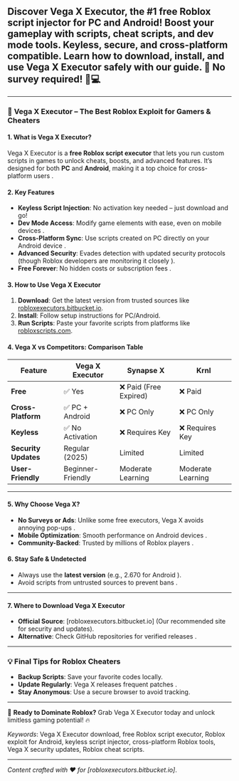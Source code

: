 ## Discover Vega X Executor, the #1 free Roblox script injector for PC and Android! Boost your gameplay with scripts, cheat scripts, and dev mode tools. Keyless, secure, and cross-platform compatible. Learn how to download, install, and use Vega X Executor safely with our guide. 🌟 No survey required! 📲💻

---

### 📝 **Vega X Executor – The Best Roblox Exploit for Gamers & Cheaters**  

#### **1. What is Vega X Executor?**  
Vega X Executor is a **free Roblox script executor** that lets you run custom scripts in games to unlock cheats, boosts, and advanced features. It’s designed for both **PC** and **Android**, making it a top choice for cross-platform users .  

#### **2. Key Features**  
- **Keyless Script Injection**: No activation key needed – just download and go!   
- **Dev Mode Access**: Modify game elements with ease, even on mobile devices .  
- **Cross-Platform Sync**: Use scripts created on PC directly on your Android device .  
- **Advanced Security**: Evades detection with updated security protocols (though Roblox developers are monitoring it closely ).  
- **Free Forever**: No hidden costs or subscription fees .  

#### **3. How to Use Vega X Executor**  
1. **Download**: Get the latest version from trusted sources like [robloxexecutors.bitbucket.io]().  
2. **Install**: Follow setup instructions for PC/Android.  
3. **Run Scripts**: Paste your favorite scripts from platforms like [robloxscripts.com]().  

#### **4. Vega X vs Competitors: Comparison Table**  
| **Feature**          | **Vega X Executor** | **Synapse X**       | **Krnl**              |  
|-----------------------|---------------------|---------------------|-----------------------|  
| **Free**              | ✅ Yes              | ❌ Paid (Free Expired)| ❌ Paid               |  
| **Cross-Platform**    | ✅ PC + Android     | ❌ PC Only           | ❌ PC Only             |  
| **Keyless**           | ✅ No Activation     | ❌ Requires Key      | ❌ Requires Key        |  
| **Security Updates**  | Regular (2025)     | Limited             | Limited               |  
| **User-Friendly**     | Beginner-Friendly  | Moderate Learning   | Moderate Learning     |  

---

#### **5. Why Choose Vega X?**  
- **No Surveys or Ads**: Unlike some free executors, Vega X avoids annoying pop-ups .  
- **Mobile Optimization**: Smooth performance on Android devices .  
- **Community-Backed**: Trusted by millions of Roblox players .  

#### **6. Stay Safe & Undetected**  
- Always use the **latest version** (e.g., 2.670 for Android ).  
- Avoid scripts from untrusted sources to prevent bans .  

---

#### **7. Where to Download Vega X Executor**  
- **Official Source**: [robloxexecutors.bitbucket.io] (Our recommended site for security and updates).  
- **Alternative**: Check GitHub repositories for verified releases .  

---

### 💡 **Final Tips for Roblox Cheaters**  
- **Backup Scripts**: Save your favorite codes locally.  
- **Update Regularly**: Vega X releases frequent patches .  
- **Stay Anonymous**: Use a secure browser to avoid tracking.  

---

🚀 **Ready to Dominate Roblox?** Grab Vega X Executor today and unlock limitless gaming potential! 🔥  

*Keywords*: Vega X Executor download, free Roblox script executor, Roblox exploit for Android, keyless script injector, cross-platform Roblox tools, Vega X security updates, Roblox cheat scripts.  

---  
*Content crafted with ❤️ for [robloxexecutors.bitbucket.io]*.
